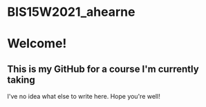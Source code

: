 # BIS15W2021_ahearne

# Welcome!

## This is my GitHub for a course I'm currently taking


I've no idea what else to write here. Hope you're well!